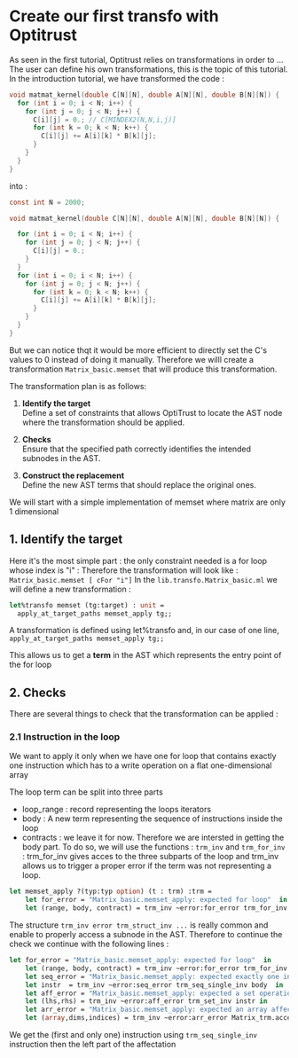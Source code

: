 # Create our first transfo with Optitrust
As seen in the first tutorial, Optitrust relies on transformations in order to ...
The user can define his own transformations, this is the topic of this tutorial. 
In the introduction tutorial, we have transformed the code : 

```c
void matmat_kernel(double C[N][N], double A[N][N], double B[N][N]) {
  for (int i = 0; i < N; i++) {
    for (int j = 0; j < N; j++) {
      C[i][j] = 0.; // C[MINDEX2(N,N,i,j)]
      for (int k = 0; k < N; k++) {
        C[i][j] += A[i][k] * B[k][j];
      }
    }
  }
}
```
into : 
```c
const int N = 2000;

void matmat_kernel(double C[N][N], double A[N][N], double B[N][N]) {

  for (int i = 0; i < N; i++) {
    for (int j = 0; j < N; j++) {
      C[i][j] = 0.;
    }
  }
  for (int i = 0; i < N; i++) {
    for (int j = 0; j < N; j++) {  
      for (int k = 0; k < N; k++) {
        C[i][j] += A[i][k] * B[k][j];
      }
    }
  }
}
```
But we can notice thqt it would be more efficient to directly set the C's values to 0 instead of doing it manually. Therefore we willl create a transformation `Matrix_basic.memset` that will produce this transformation. 

The transformation plan is as follows:

1. **Identify the target**  
   Define a set of constraints that allows OptiTrust to locate the AST node where the transformation should be applied.

2. **Checks**  
  Ensure that the specified path correctly identifies the intended subnodes in the AST.

3. **Construct the replacement**  
   Define the new AST terms that should replace the original ones.
  
We will start with a simple implementation of memset where matrix are only 1 dimensional

## 1. Identify the target 
Here it's the most simple part : the only constraint needed is a for loop whose index is "i" : 
Therefore the transformation will look like : 
`Matrix_basic.memset [ cFor "i"]`
In the `lib.transfo.Matrix_basic.ml` we will define a new transformation : 

```ocaml 
let%transfo memset (tg:target) : unit =
  apply_at_target_paths memset_apply tg;;
```
A transformation is defined using let%transfo and, in our case of one line, `apply_at_target_paths memset_apply tg;;` 

This allows us to get a **term** in the AST which represents the entry point of the for loop  

## 2. Checks
There are several things to check that the transformation can be applied : 
### 2.1 Instruction in the loop 
We want to apply it only when we have one for loop that contains exactly one instruction which has to a write operation on a flat one-dimensional array 

The loop term can be split into three parts 
- loop_range : record representing the loops iterators
- body : A new term representing the sequence of instructions inside the loop
- contracts : we leave it for now. 
Therefore we are intersted in getting the body part. To do so, we will use the functions :  `trm_inv` and `trm_for_inv` : trm_for_inv gives acces to the three subparts of the loop and trm_inv allows us to trigger a proper error if the term was not representing a loop. 
``` ocaml
let memset_apply ?(typ:typ option) (t : trm) :trm =
    let for_error = "Matrix_basic.memset_apply: expected for loop"  in
    let (range, body, contract) = trm_inv ~error:for_error trm_for_inv t in
```
The structure `trm_inv error trm_struct_inv ...` is really common and enable to properly access a subnode in the AST.
Therefore to continue the check we continue with the following lines :    
``` ocaml
let for_error = "Matrix_basic.memset_apply: expected for loop"  in
    let (range, body, contract) = trm_inv ~error:for_error trm_for_inv t in
    let seq_error = "Matrix_basic.memset_apply: expected exactly one instr in loop body" in
    let instr  = trm_inv ~error:seq_error trm_seq_single_inv body  in
    let aff_error = "Matrix_basic.memset_apply: expected a set operation" in
    let (lhs,rhs) = trm_inv ~error:aff_error trm_set_inv instr in
    let arr_error = "Matrix_basic.memset_apply: expected an array affectation" in
    let (array,dims,indices) = trm_inv ~error:arr_error Matrix_trm.access_inv lhs in
```
We get the (first and only one) instruction using `trm_seq_single_inv` instruction then the left part of the affectation 
